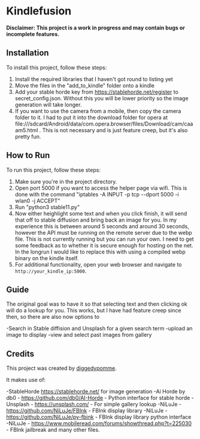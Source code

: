 # Kindlefusion

**Disclaimer: This project is a work in progress and may contain bugs or incomplete features.**

## Installation

To install this project, follow these steps:

1. Install the required libraries that I haven't got round to listing yet
2. Move the files in the "add_to_kindle" folder onto a kindle
3. Add your stable horde key from https://stablehorde.net/register to secret_config.json. Without this you will be lower priority so the image generation will take longer.
4. If you want to use the camera from a mobile, then copy the camera folder to it. I had to put it into the download folder for opera at file:///sdcard/Android/data/com.opera.browser/files/Download/cam/caaam5.html . This is not necessary and is just feature creep, but it's also pretty fun.



## How to Run

To run this project, follow these steps:

1. Make sure you're in the project directory.
2. Open port 5000 if you want to access the helper page via wifi. This is done with the command "iptables -A INPUT -p tcp --dport 5000 -i wlan0 -j ACCEPT"
3. Run "python3 stable11.py"
5. Now either heighlight some text and when you click finish, it will send that off to stable diffusion and bring back an image for you. In my experience this is between around 5 seconds and around 30 seconds, however the API must be running on the remote server due to the webp file. This is not currently running but you can run your own. I need to get some feedback as to whether it is secure enough for hosting on the net. In the longrun I would like to replace this with using a compiled webp binary on the kindle itself.
4. For additional functionality, open your web browser and navigate to `http://your_kindle_ip:5000`.


## Guide

The original goal was to have it so that selecting text and then clicking ok will do a lookup for you. This works, but I have had feature creep since then, so there are also now options to

-Search in Stable diffision and Unsplash for a given search term
-upload an image to display
-view and select past images from gallery





## Credits

This project was created by [diggedypomme](https://github.com/diggedypomme). 

It makes use of:

-StableHorde https://stablehorde.net/ for image generation
-Ai Horde by db0 - https://github.com/db0/AI-Horde - Python interface for stable horde
-Unsplash  - https://unsplash.com/ - For simple gallery lookup
-NiLuJe  - https://github.com/NiLuJe/FBInk - FBInk display library
-NiLuJe  - https://github.com/NiLuJe/py-fbink - FBInk display library python interface
-NiLuJe  - https://www.mobileread.com/forums/showthread.php?t=225030 - FBInk jailbreak and many other files.


